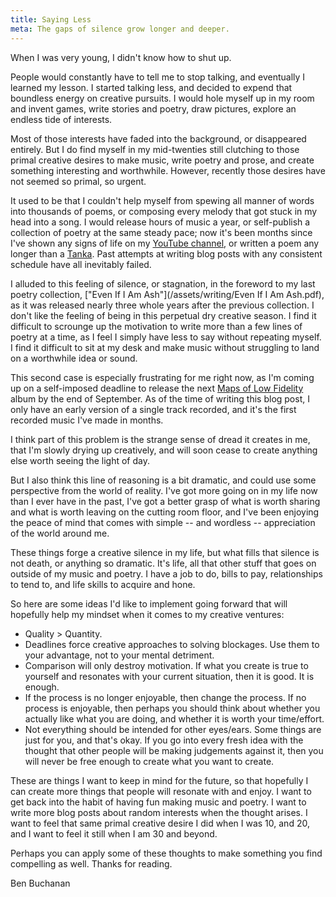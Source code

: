 ```yaml
---
title: Saying Less
meta: The gaps of silence grow longer and deeper.
---
```


When I was very young, I didn't know how to shut up.

People would constantly have to tell me to stop talking, and eventually I
learned my lesson. I started talking less, and decided to expend that boundless
energy on creative pursuits. I would hole myself up in my room and invent games,
write stories and poetry, draw pictures, explore an endless tide of interests.

Most of those interests have faded into the background, or disappeared entirely.
But I do find myself in my mid-twenties still clutching to those primal creative
desires to make music, write poetry and prose, and create something interesting
and worthwhile. However, recently those desires have not seemed so primal, so
urgent.

It used to be that I couldn't help myself from spewing all manner of words into
thousands of poems, or composing every melody that got stuck in my head into a
song. I would release hours of music a year, or self-publish a collection of
poetry at the same steady pace; now it's been months since I've shown any signs
of life on my [YouTube
channel](https://www.youtube.com/channel/UCnWTmsuxOUfJYNEDGMFWmaw), or written a
poem any longer than a [Tanka](https://en.wikipedia.org/wiki/Tanka). Past
attempts at writing blog posts with any consistent schedule have all inevitably
failed.

I alluded to this feeling of silence, or stagnation, in the foreword to my last
poetry collection, ["Even If I Am Ash"](/assets/writing/Even If I Am Ash.pdf),
as it was released nearly three whole years after the previous collection. I
don't like the feeling of being in this perpetual dry creative season. I find it
difficult to scrounge up the motivation to write more than a few lines of poetry
at a time, as I feel I simply have less to say without repeating myself. I find
it difficult to sit at my desk and make music without struggling to land on a
worthwhile idea or sound.

This second case is especially frustrating for me right now, as I'm coming up on
a self-imposed deadline to release the next [Maps of Low
Fidelity](https://mapsoflowfidelity.bandcamp.com/) album by the end of
September. As of the time of writing this blog post, I only have an early
version of a single track recorded, and it's the first recorded music I've made
in months.

I think part of this problem is the strange sense of dread it creates in me,
that I'm slowly drying up creatively, and will soon cease to create anything
else worth seeing the light of day.

But I also think this line of reasoning is a bit dramatic, and could use some
perspective from the world of reality. I've got more going on in my life now
than I ever have in the past, I've got a better grasp of what is worth sharing
and what is worth leaving on the cutting room floor, and I've been enjoying the
peace of mind that comes with simple -- and wordless -- appreciation of the
world around me.

These things forge a creative silence in my life, but what fills that silence is
not death, or anything so dramatic. It's life, all that other stuff that goes on
outside of my music and poetry. I have a job to do, bills to pay, relationships
to tend to, and life skills to acquire and hone.

So here are some ideas I'd like to implement going forward that will hopefully
help my mindset when it comes to my creative ventures:

- Quality > Quantity.
- Deadlines force creative approaches to solving blockages. Use them to your
  advantage, not to your mental detriment.
- Comparison will only destroy motivation. If what you create is true to
  yourself and resonates with your current situation, then it is good. It is
  enough.
- If the process is no longer enjoyable, then change the process. If no process
  is enjoyable, then perhaps you should think about whether you actually like
  what you are doing, and whether it is worth your time/effort.
- Not everything should be intended for other eyes/ears. Some things are just
  for you, and that's okay. If you go into every fresh idea with the thought
  that other people will be making judgements against it, then you will never be
  free enough to create what you want to create.

These are things I want to keep in mind for the future, so that hopefully I can
create more things that people will resonate with and enjoy. I want to get back
into the habit of having fun making music and poetry. I want to write more blog
posts about random interests when the thought arises. I want to feel that same
primal creative desire I did when I was 10, and 20, and I want to feel it still
when I am 30 and beyond.

Perhaps you can apply some of these thoughts to make something you find
compelling as well. Thanks for reading.

<div class="attrib">
Ben Buchanan
</div>

